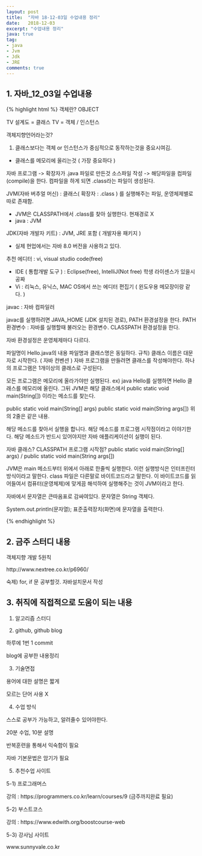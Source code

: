 ```yaml
---
layout: post
title:  "자바 18-12-03일 수업내용 정리"
date:   2018-12-03
excerpt: "수업내용 정리"
java: true
tag:
- java
- Jvm
- Jdk
- JRE
comments: true
---
```


## 1. 자바_12_03일 수업내용
{% highlight html %}
객체란? OBJECT

TV 설계도 = 클래스
TV = 객체 / 인스턴스

객체지향언어라는것? 
1) 클래스보다는 객체 or 인스턴스가 중심적으로 동작하는것을 중요시여김.
* 클래스를 메모리에 올리는것 ( 가장 중요하다 )

자바 프로그램 -> 확장자가 .java 파일로 만든것
소스파일 작성 -> 해당파일을 컴파일(compile)을 한다. 컴파일을 하게 되면 .class라는 파일이 생성된다.

JVM(자바 버추얼 머신) : 클래스( 확장자 : .class ) 를 실행해주는 파일, 운영체제별로 따로 존재함.
* JVM은 CLASSPATH에서 .class를 찾아 실행한다. 현재경로 X
* java : JVM

JDK(자바 개발자 키트) : JVM, JRE 포함 ( 개발자용 패키지 )  
* 실제 현업에서는 자바 8.0 버전을 사용하고 있다.

추천 에디터 : vi, visual studio code(free) 
* IDE ( 통합개발 도구 ) : Eclipse(free), IntelliJ(Not free) 학생 라이센스가 있을시 공짜 
* Vi : 리눅스, 유닉스, MAC OS에서 쓰는 에디터 편집기 ( 윈도우용 메모장이랑 같다. )

javac : 자바 컴파일러

javac를 실행하려면 JAVA_HOME (JDK 설치된 경로), PATH 환경설정을 한다.
PATH 환경변수 : 자바를 실행할때 불러오는 환경변수.
CLASSPATH 환경설정을 한다.

자바 환경설정은 운영체제마다 다르다.

파일명이 Hello.java의 내용
파일명과 클래스명은 동일하다. 규칙) 클래스 이름은 대문자로 시작한다. ( 자바 컨벤션 )
자바 프로그램을 만들려면 클래스를 작성해야한다. 하나의 프로그램은 1개이상의 클래스로 구성된다.

모든 프로그램은 메모리에 올라가야만 실행된다.
ex) java Hello를 실행하면 Hello 클래스를 메모리에 올린다.
그뒤 JVM은 해당 클래스에서 public static void main(String[]) 이라는 메소드를 찾는다.

public static void main(String[] args)
public static void main(String args[])
위의 2줄은 같은 내용.

해당 메소드를 찾아서 실행을 합니다. 해당 메소드를 프로그램 시작점이라고 이야기한다.
해당 메소드가 반드시 있어야지만 자바 애플리케이션이 실행이 된다.

자바 클래스? CLASSPATH
프로그램 시작점? public static void main(String[] args) / public static void main(String args[])

JVM은 main 메소드부터 위에서 아래로 한줄씩 실행한다. 이런 실행방식은 인터프린터 방식이라고 말한다.
class 파일은 다른말로 바이트코드라고 말한다.
이 바이트코드를 읽어들여서 컴퓨터(운영체제)에 맞게끔 해석하여 실행해주는 것이 JVM이라고 한다.

자바에서 문자열은 큰따옴표로 감싸여있다.
문자열은 String 객체다.

System.out.println(문자열);
표준출력장치(화면)에 문자열을 출력한다.

{% endhighlight %}

## 2. 금주 스터디 내용

<p>객체지향 개발 5원칙</p>
<p>http://www.nextree.co.kr/p6960/</p>
<p>숙제) for, if 문 공부할것. 자바설치문서 작성</p>

## 3. 취직에 직접적으로 도움이 되는 내용

1) 알고리즘 스터디

2) github, github blog

<p>하루에 1번 1 commit</p>
<p>blog에 공부한 내용정리</p>

3) 기술면접

<p>용어에 대한 설명은 짧게</p>
<p>모르는 단어 사용 X</p>

4) 수업 방식

<p>스스로 공부가 가능하고, 알려줄수 있어야한다.</p>
<p>20분 수업, 10분 설명</p>
<p>반복훈련을 통해서 익숙함이 필요</p>
<p>자바 기본문법은 암기가 필요</p>

5) 추천수업 사이트

5-1) 프로그래머스
<p>강의 : https://programmers.co.kr/learn/courses/9 (금주까지완료 필요)</p>

5-2) 부스트코스
<p>강의 : https://www.edwith.org/boostcourse-web</p>

5-3) 강사님 사이트
<p>www.sunnyvale.co.kr</p>

